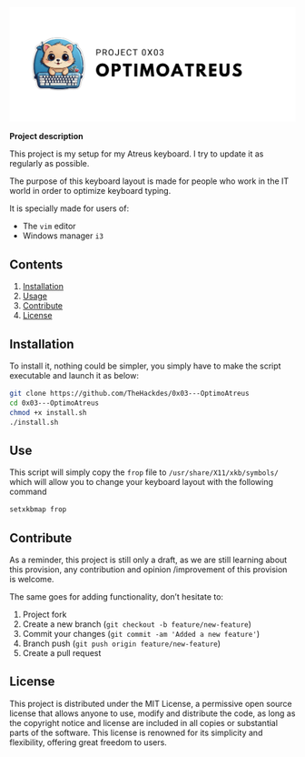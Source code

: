 ![banner_0x03](./sources/banner_0x03.png)

**Project description**

This project is my setup for my Atreus keyboard. I try to update it as regularly as possible.

The purpose of this keyboard layout is made for people who work in the IT world in order to optimize keyboard typing.

It is specially made for users of:

- The `vim` editor
- Windows manager `i3`

## Contents

1. [Installation](#installation)
2. [Usage](#use)
3. [Contribute](#contribute)
4. [License](#license)

## Installation

To install it, nothing could be simpler, you simply have to make the script executable and launch it as below:

```bash
git clone https://github.com/TheHackdes/0x03---OptimoAtreus
cd 0x03---OptimoAtreus
chmod +x install.sh
./install.sh
```

## Use

This script will simply copy the `frop` file to `/usr/share/X11/xkb/symbols/` which will allow you to change your keyboard layout with the following command

```bash
setxkbmap frop
```

## Contribute

As a reminder, this project is still only a draft, as we are still learning about this provision, any contribution and opinion /improvement of this provision is welcome.

The same goes for adding functionality, don’t hesitate to:

1. Project fork
2. Create a new branch (`git checkout -b feature/new-feature`)
3. Commit your changes (`git commit -am 'Added a new feature'`)
4. Branch push (`git push origin feature/new-feature`)
5. Create a pull request

## License

This project is distributed under the MIT License, a permissive open source license that allows anyone to use, modify and distribute the code, as long as the copyright notice and license are included in all copies or substantial parts of the software. This license is renowned for its simplicity and flexibility, offering great freedom to users.
